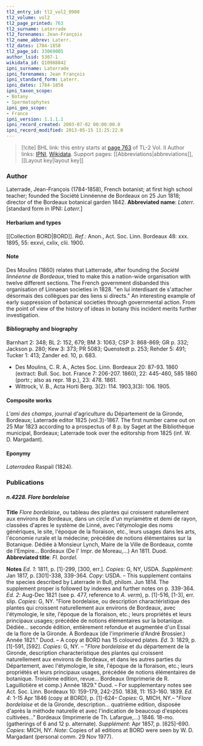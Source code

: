 ```yaml
---
tl2_entry_id: tl2_vol2_0908
tl2_volume: vol2
tl2_page_printed: 763
tl2_surname: Laterrade
tl2_forenames: Jean-François
tl2_name_abbrev: Laterr.
tl2_dates: 1784-1858
tl2_page_id: 33069005
author_lsid: 5307-1
wikidata_id: Q10988842
ipni_surname: Laterrade
ipni_forenames: Jean François
ipni_standard_form: Laterr.
ipni_dates: 1784-1858
ipni_taxon_scope: 
- Botany
- Spermatophytes
ipni_geo_scope: 
- France
ipni_version: 1.1.1.1
ipni_record_created: 2003-07-02 00:00:00.0
ipni_record_modified: 2013-05-15 11:25:22.0
---
```


> [!cite] BHL link: this entry starts at [page 763](https://www.biodiversitylibrary.org/page/33069005) of TL-2 Vol. II
> Author links: [IPNI](https://www.ipni.org/a/5307-1), [Wikidata](https://www.wikidata.org/wiki/Q10988842). Support pages: [[Abbreviations|abbreviations]], [[Layout key|layout key]]

### Author

Laterrade, Jean-François (1784-1858), French botanist; at first high school teacher; founded the Société Linnéenne de Bordeaux on 25 Jun 1818; director of the Bordeaux botanical garden 1842. 
**Abbreviated name**: *Laterr.* \[standard form in IPNI: *Laterr.*\]

#### Herbarium and types

[[Collection BORD|BORD]].
*Ref*.: Anon., Act. Soc. Linn. Bordeaux 48: xxx. 1895, 55: exxvi, cxlix, clii. 1900.

#### Note

Des Moulins (1860) relates that Latterrade, after founding the *Société linnéenne de Bordeaux*, tried to make this a nation-wide organisation with twelve different sections. The French government disbanded this organisation of Linnaean societies in 1828. "en lui interdisant de s'attacher désormais des collègues par des liens si directs." An interesting example of early suppression of botanical societies through governmental action. From the point of view of the history of ideas in botany this incident merits further investigation.

#### Bibliography and biography

Barnhart 2: 348; BL 2: 152, 679; BM 3: 1063; CSP 3: 868-869; GR p. 332; Jackson p. 280; Kew 3: 373; PR 5083; Quenstedt p. 253; Rehder 5: 491; Tucker 1: 413; Zander ed. 10, p. 683.
- Des Moulins, C. R. A., Actes Soc. Linn. Bordeaux 20: 87-93. 1860 (extract: Bull. Soc. bot. France 7: 206-207. 1860), 22: 445-460, 585 1860 (portr.; also as repr. 18 p.), 23: 478. 1861.
- Wittrock, V. B., Acta Horti Berg. 3(2): 114. 1903,3(3): 106. 1905.

#### Composite works

*L'ami des champs*, journal d'agriculture du Département de la Gironde, Bordeaux; Laterrade editor 1825 (vol.3)-1867. The first number came out on 25 Mar 1823 according to a prospectus of 8 p. by Saget at the Bibliothèque municipal, Bordeaux; Laterrade took over the editorship from 1825 (inf. W. D. Margadant).

#### Eponymy

*Laterradea* Raspail (1824).

### Publications

##### n.4228. Flore bordelaise

**Title**
*Flore bordelaise*, ou tableau des plantes qui croissent naturellement aux environs de Bordeaux, dans un circle d'un myriamètre et demi de rayon, classées d'apres le système de Linné, avec l'étymologie des noms génériques, le site, l'époque de la floraison, etc., leurs usages dans les arts, l'économie rurale et la médecine; précédée de notions élémentaires sur la Botanique. Dédiée à Monsieur Lynch, Maire de la Ville de Bordeaux, comte de l'Empire... Bordeaux (De l' Impr. de Moreau,...) An 1811. Duod.
**Abbreviated title**: *FI. bordel.*

**Notes**
*Ed. 1*: 1811, p. \[1\]-299, \[300, err.\]. *Copies*: G, NY, USDA.
*Supplément*: Jan 1817, p. \[301\]-338, 339-364. *Copy*: USDA. – This supplement contains the species described by Laterrade in Bull, philom. Jun 1814. The supplement proper is followed by indexes and further notes on p. 339-364.
*Ed. 2*: Aug-Dec 1821 (see p. 477, reference to *A. verm*), p. \[1\]-516, \[1-3\], err. slip. *Copies*: G, NY. "Flore bordelaise, ou description charactéristique des plantes qui croissent naturellement aux environs de Bordeaux, avec l'étymologie, le site, l'époque de la floraison, etc.; leurs propriétés et leurs principaux usages; précédée de notions élémentaires sur la botanique. Dédiée... seconde édition, entièrement refondue et augmentée d'un Essai de la flore de la Gironde. A Bordeaux (de l'imprimerie d'André Brossier.) Année 1821." Duod. – A copy at BORD has 15 coloured plates.
*Ed*. 3: 1829, p. \[1\]-591, \[592\]. *Copies*: G, NY. – "*Flore bordelaise* et du département de la Gironde, description characteristique des plantes qui croissent naturellement aux environs de Bordeaux, et dans les autres parties du Département, avec l'étymologie, le site, l'époque de la floraison, etc.; leurs propriétés et leurs principaux usages, précédée de notions élémentaires de botanique. Troisième edition, revue... Bordeaux (Imprimerie de R. Laguillotière et comp.) Année 1829." Duod. – For supplementary notes see Act. Soc. Linn. Bordeaux 10: 159-179, 242-250. 1838, 11: 153-160. 1839.
*Ed. 4*: 1-15 Apr 1846 (copy at BORD), p. \[1\]-624– *Copies*: G, MICH, NY.– "*Flore bordelaise* et de la Gironde, description... quatrième edition, disposée d'après la méthode naturelle et avec l'indication de beaucoup d'espèces cultivées..." Bordeaux (Imprimerie de Th. Lafargue,...) 1846. 18-mo. (gatherings of 6 and 12 p. alternate).
*Supplément*: Apr 1857, p. \[625\]-690. *Copies*: MICH, NY.
*Note*: Copies of all editions at BORD were seen by W. D. Margadant (personal comm. 29 Nov 1977).

